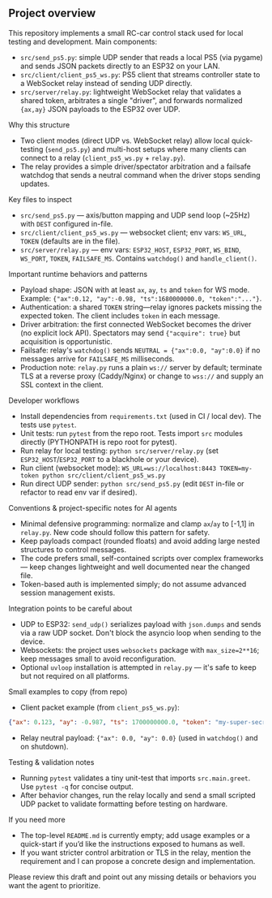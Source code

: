 ## Project overview

This repository implements a small RC-car control stack used for local testing and development.
Main components:
- `src/send_ps5.py`: simple UDP sender that reads a local PS5 (via pygame) and sends JSON packets directly to an ESP32 on your LAN.
- `src/client/client_ps5_ws.py`: PS5 client that streams controller state to a WebSocket relay instead of sending UDP directly.
- `src/server/relay.py`: lightweight WebSocket relay that validates a shared token, arbitrates a single "driver", and forwards normalized `{ax,ay}` JSON payloads to the ESP32 over UDP.

Why this structure
- Two client modes (direct UDP vs. WebSocket relay) allow local quick-testing (`send_ps5.py`) and multi-host setups where many clients can connect to a relay (`client_ps5_ws.py` + `relay.py`).
- The relay provides a simple driver/spectator arbitration and a failsafe watchdog that sends a neutral command when the driver stops sending updates.

Key files to inspect
- `src/send_ps5.py` — axis/button mapping and UDP send loop (~25Hz) with `DEST` configured in-file.
- `src/client/client_ps5_ws.py` — websocket client; env vars: `WS_URL`, `TOKEN` (defaults are in the file).
- `src/server/relay.py` — env vars: `ESP32_HOST`, `ESP32_PORT`, `WS_BIND`, `WS_PORT`, `TOKEN`, `FAILSAFE_MS`. Contains `watchdog()` and `handle_client()`.

Important runtime behaviors and patterns
- Payload shape: JSON with at least `ax`, `ay`, `ts` and `token` for WS mode. Example: `{"ax":0.12, "ay":-0.98, "ts":1680000000.0, "token":"..."}`.
- Authentication: a shared `TOKEN` string—relay ignores packets missing the expected token. The client includes `token` in each message.
- Driver arbitration: the first connected WebSocket becomes the driver (no explicit lock API). Spectators may send `{"acquire": true}` but acquisition is opportunistic.
- Failsafe: relay's `watchdog()` sends `NEUTRAL = {"ax":0.0, "ay":0.0}` if no messages arrive for `FAILSAFE_MS` milliseconds.
- Production note: `relay.py` runs a plain `ws://` server by default; terminate TLS at a reverse proxy (Caddy/Nginx) or change to `wss://` and supply an SSL context in the client.

Developer workflows
- Install dependencies from `requirements.txt` (used in CI / local dev). The tests use `pytest`.
- Unit tests: run `pytest` from the repo root. Tests import `src` modules directly (PYTHONPATH is repo root for pytest).
- Run relay for local testing: `python src/server/relay.py` (set `ESP32_HOST`/`ESP32_PORT` to a blackhole or your device).
- Run client (websocket mode): `WS_URL=ws://localhost:8443 TOKEN=my-token python src/client/client_ps5_ws.py`
- Run direct UDP sender: `python src/send_ps5.py` (edit `DEST` in-file or refactor to read env var if desired).

Conventions & project-specific notes for AI agents
- Minimal defensive programming: normalize and clamp `ax`/`ay` to [-1,1] in `relay.py`. New code should follow this pattern for safety.
- Keep payloads compact (rounded floats) and avoid adding large nested structures to control messages.
- The code prefers small, self-contained scripts over complex frameworks — keep changes lightweight and well documented near the changed file.
- Token-based auth is implemented simply; do not assume advanced session management exists.

Integration points to be careful about
- UDP to ESP32: `send_udp()` serializes payload with `json.dumps` and sends via a raw UDP socket. Don't block the asyncio loop when sending to the device.
- Websockets: the project uses `websockets` package with `max_size=2**16`; keep messages small to avoid reconfiguration.
- Optional `uvloop` installation is attempted in `relay.py` — it's safe to keep but not required on all platforms.

Small examples to copy (from repo)
- Client packet example (from `client_ps5_ws.py`):

```json
{"ax": 0.123, "ay": -0.987, "ts": 1700000000.0, "token": "my-super-secret"}
```

- Relay neutral payload: `{"ax": 0.0, "ay": 0.0}` (used in `watchdog()` and on shutdown).

Testing & validation notes
- Running `pytest` validates a tiny unit-test that imports `src.main.greet`. Use `pytest -q` for concise output.
- After behavior changes, run the relay locally and send a small scripted UDP packet to validate formatting before testing on hardware.

If you need more
- The top-level `README.md` is currently empty; add usage examples or a quick-start if you’d like the instructions exposed to humans as well.
- If you want stricter control arbitration or TLS in the relay, mention the requirement and I can propose a concrete design and implementation.

Please review this draft and point out any missing details or behaviors you want the agent to prioritize.
